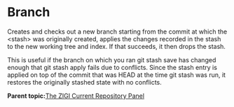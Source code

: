 # Branch

Creates and checks out a new branch starting from the commit at which the <stash\> was originally created, applies the changes recorded in the stash to the new working tree and index. If that succeeds, it then drops the stash.

This is useful if the branch on which you ran git stash save has changed enough that git stash apply fails due to conflicts. Since the stash entry is applied on top of the commit that was HEAD at the time git stash was run, it restores the originally stashed state with no conflicts.

**Parent topic:**[The ZIGI Current Repository Panel](zOS_ISPF_Git_Interface_Users_Guide_V3R0_the_zigi_current_repository_panel.md)

